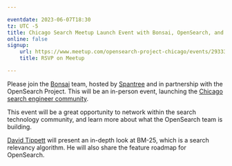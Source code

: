 ```yaml
---

eventdate: 2023-06-07T18:30
tz: UTC -5
title: Chicago Search Meetup Launch Event with Bonsai, OpenSearch, and Spantree
online: false
signup:
    url: https://www.meetup.com/opensearch-project-chicago/events/293331344
    title: RSVP on Meetup

---
```


Please join the [Bonsai](http://bonsai.io/) team, hosted by [Spantree](https://spantree.net/) and in partnership with the OpenSearch Project. This will be an in-person event, launching the [Chicago search engineer community](https://www.meetup.com/opensearch-project-chicago/).

This event will be a great opportunity to network within the search technology community, and learn more about what the OpenSearch team is building.

[David Tippett](https://twitter.com/dtaivpp) will present an in-depth look at BM-25, which is a search relevancy algorithm. He will also share the feature roadmap for OpenSearch.
